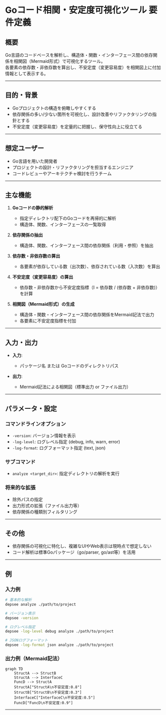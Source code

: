 # Goコード相関・安定度可視化ツール 要件定義

## 概要

Go言語のコードベースを解析し、構造体・関数・インターフェース間の依存関係を相関図（Mermaid形式）で可視化するツール。  
各要素の依存数・非依存数を算出し、不安定度（変更容易度）を相関図上に付加情報として表示する。

---

## 目的・背景

- Goプロジェクトの構造を俯瞰しやすくする
- 依存関係の多い/少ない箇所を可視化し、設計改善やリファクタリングの指針とする
- 不安定度（変更容易度）を定量的に把握し、保守性向上に役立てる

---

## 想定ユーザー

- Go言語を用いた開発者
- プロジェクトの設計・リファクタリングを担当するエンジニア
- コードレビューやアーキテクチャ検討を行うチーム

---

## 主な機能

1. **Goコードの静的解析**
    - 指定ディレクトリ配下のGoコードを再帰的に解析
    - 構造体、関数、インターフェースの一覧取得

2. **依存関係の抽出**
    - 構造体、関数、インターフェース間の依存関係（利用・参照）を抽出

3. **依存数・非依存数の算出**
    - 各要素が依存している数（出次数）、依存されている数（入次数）を算出

4. **不安定度（変更容易度）の算出**
    - 依存数・非依存数から不安定度指標（I = 依存数 / (依存数 + 非依存数)）を計算

5. **相関図（Mermaid形式）の生成**
    - 構造体・関数・インターフェース間の依存関係をMermaid記法で出力
    - 各要素に不安定度指標を付加

---

## 入力・出力

- **入力**:  
  - パッケージ名 または Goコードのディレクトリパス

- **出力**:  
  - Mermaid記法による相関図（標準出力 or ファイル出力）

---

## パラメータ・設定

### コマンドラインオプション

- `-version`: バージョン情報を表示
- `-log-level`: ログレベル指定 (debug, info, warn, error)
- `-log-format`: ログフォーマット指定 (text, json)

### サブコマンド

- `analyze <target_dir>`: 指定ディレクトリの解析を実行

### 将来的な拡張

- 除外パスの指定
- 出力形式の拡張（ファイル出力等）
- 依存関係の種類別フィルタリング

---

## その他

- 依存関係の可視化に特化し、複雑なUIやWeb表示は現時点で想定しない
- コード解析は標準Goパッケージ（go/parser, go/ast等）を活用

---

## 例

### 入力例

```sh
# 基本的な解析
depsee analyze ./path/to/project

# バージョン表示
depsee -version

# ログレベル指定
depsee -log-level debug analyze ./path/to/project

# JSONログフォーマット
depsee -log-format json analyze ./path/to/project
```

### 出力例（Mermaid記法）

```mermaid
graph TD
    StructA --> StructB
    StructA --> InterfaceC
    FuncD --> StructA
    StructA["StructA\n不安定度:0.8"]
    StructB["StructB\n不安定度:0.3"]
    InterfaceC["InterfaceC\n不安定度:0.5"]
    FuncD["FuncD\n不安定度:0.9"]
```

--- 
